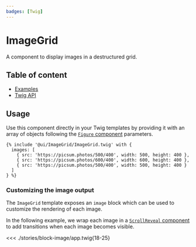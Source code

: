```yaml
---
badges: [Twig]
---
```


# ImageGrid <Badges :texts="$frontmatter.badges" />

A component to display images in a destructured grid.

## Table of content

- [Examples](./examples.md)
- [Twig API](./twig-api.md)

## Usage

Use this component directly in your Twig templates by providing it with an array of objects following the [`Figure` component](../Figure/index.md) parameters.

```twig
{% include '@ui/ImageGrid/ImageGrid.twig' with {
  images: [
    { src: 'https://picsum.photos/500/400', width: 500, height: 400 },
    { src: 'https://picsum.photos/600/400', width: 600, height: 400 },
    { src: 'https://picsum.photos/500/400', width: 500, height: 400 }
  ]
} %}
```

<PreviewPlayground
  :zoom="0.8"
  :html="() => import('./stories/3-images/app.twig')"
  :script="() => import('./stories/app.js?raw')"
  />

### Customizing the image output

The `ImageGrid` template exposes an `image` block which can be used to customize the rendering of each image.

In the following example, we wrap each image in a [`ScrollReveal` component](../ScrollReveal/index.md) to add transitions when each image becomes visible.

<<< ./stories/block-image/app.twig{18-25}

<PreviewPlayground
  :zoom="0.8"
  :html="() => import('./stories/block-image/app.twig')"
  :script="() => import('./stories/block-image/app.js?raw')"
  />
